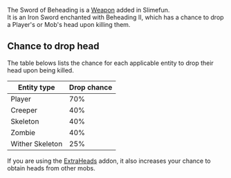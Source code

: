 The Sword of Beheading is a [Weapon](https://github.com/Slimefun/Slimefun4/wiki/Weapons) added in Slimefun.<br>
It is an Iron Sword enchanted with Beheading II, which has a chance to drop a Player's or Mob's head upon killing them.

## Chance to drop head
The table belows lists the chance for each applicable entity to drop their head upon being killed.

| Entity type | Drop chance |
| ----------- | ----------- |
| Player | 70% |
| Creeper | 40% |
| Skeleton | 40% |
| Zombie | 40% |
| Wither Skeleton | 25% |

If you are using the [ExtraHeads](https://github.com/Slimefun/Slimefun4/wiki/Addons#official-addons) addon, it also increases your chance to obtain heads from other mobs.
